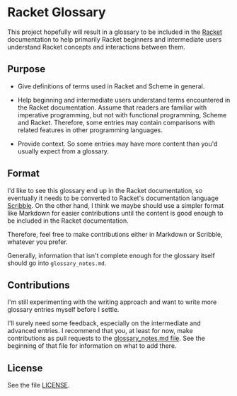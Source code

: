 # Racket Glossary

This project hopefully will result in a glossary to be included in the
[Racket](https://racket-lang.org/) documentation to help primarily Racket
beginners and intermediate users understand Racket concepts and interactions
between them.

## Purpose

- Give definitions of terms used in Racket and Scheme in general.

- Help beginning and intermediate users understand terms encountered in the
  Racket documentation. Assume that readers are familiar with imperative
  programming, but not with functional programming, Scheme and Racket.
  Therefore, some entries may contain comparisons with related features in
  other programming languages.

- Provide context. So some entries may have more content than you'd usually
  expect from a glossary.

## Format

I'd like to see this glossary end up in the Racket documentation, so eventually
it needs to be converted to Racket's documentation language
[Scribble](https://docs.racket-lang.org/scribble/). On the other hand, I think
we maybe should use a simpler format like Markdown for easier contributions
until the content is good enough to be included in the Racket documentation.

Therefore, feel free to make contributions either in Markdown or Scribble,
whatever you prefer.

Generally, information that isn't complete enough for the glossary itself
should go into `glossary_notes.md`.

## Contributions

I'm still experimenting with the writing approach and want to write more
glossary entries myself before I settle.

I'll surely need some feedback, especially on the intermediate and advanced
entries. I recommend that you, at least for now, make contributions as pull
requests to the [glossary_notes.md file](./glossary_notes.md). See the
beginning of that file for information on what to add there.

## License

See the file [LICENSE](./LICENSE).
